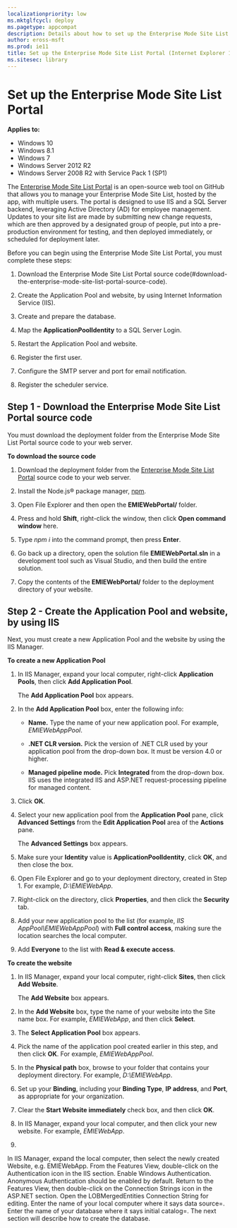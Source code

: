 ```yaml
---
localizationpriority: low
ms.mktglfcycl: deploy
ms.pagetype: appcompat
description: Details about how to set up the Enterprise Mode Site List Portal for your organization.
author: eross-msft
ms.prod: ie11
title: Set up the Enterprise Mode Site List Portal (Internet Explorer 11 for IT Pros)
ms.sitesec: library
---
```


# Set up the Enterprise Mode Site List Portal

**Applies to:**

-   Windows 10
-   Windows 8.1
-   Windows 7
-   Windows Server 2012 R2
-   Windows Server 2008 R2 with Service Pack 1 (SP1)

The [Enterprise Mode Site List Portal](https://github.com/MicrosoftEdge/enterprise-mode-site-list-portal) is an open-source web tool on GitHub that allows you to manage your Enterprise Mode Site List, hosted by the app, with multiple users. The portal is designed to use IIS and a SQL Server backend, leveraging Active Directory (AD) for employee management. Updates to your site list are made by submitting new change requests, which are then approved by a designated group of people, put into a pre-production environment for testing, and then deployed immediately, or scheduled for deployment later.

Before you can begin using the Enterprise Mode Site List Portal, you must complete these steps:

1. Download the Enterprise Mode Site List Portal source code(#download-the-enterprise-mode-site-list-portal-source-code).

2. Create the Application Pool and website, by using Internet Information Service (IIS).

3. Create and prepare the database.

4. Map the **ApplicationPoolIdentity** to a SQL Server Login.

5. Restart the Application Pool and website.

6. Register the first user.

7. Configure the SMTP server and port for email notification.

8. Register the scheduler service.

## Step 1 - Download the Enterprise Mode Site List Portal source code
You must download the deployment folder from the Enterprise Mode Site List Portal source code to your web server. <!-- There is no deployment folder in the source code -->

**To download the source code**

1. Download the deployment folder from the [Enterprise Mode Site List Portal](https://github.com/MicrosoftEdge/enterprise-mode-site-list-portal) source code to your web server.

2. Install the Node.js® package manager, [npm](https://www.npmjs.com/). <!-- Why? What is this used for? We should also add this to the required software if we're going to include it here -->

3. Open File Explorer and then open the **EMIEWebPortal/** folder.

4.	Press and hold **Shift**, right-click the window, then click **Open command window** here. <!-- I'm only seeing an option to open in PowerShell, is that what you mean? Or am I missing the right option? -->

5.	Type _npm i_ into the command prompt, then press **Enter**. <!-- Why? What does this do? -->

6.	Go back up a directory, open the solution file **EMIEWebPortal.sln** in a development tool such as Visual Studio, and then build the entire solution. <!-- We need to include Visual Studio in the requirements. -->

7.	Copy the contents of the **EMIEWebPortal/** folder to the deployment directory of your website. <!-- What website? We haven't said anything about it yet...and there are instructions for creating the website after this step  -->

## Step 2 - Create the Application Pool and website, by using IIS
Next, you must create a new Application Pool and the website by using the IIS Manager.

**To create a new Application Pool**
1. In IIS Manager, expand your local computer, right-click **Application Pools**, then click **Add Application Pool**.
   
   The **Add Application Pool** box appears.

2. In the **Add Application Pool** box, enter the following info:
    
    - **Name.** Type the name of your new application pool. For example, _EMIEWebAppPool_.

    - **.NET CLR version.** Pick the version of .NET CLR used by your application pool from the drop-down box. It must be version 4.0 or higher.

    - **Managed pipeline mode.** Pick **Integrated** from the drop-down box. IIS uses the integrated IIS and ASP.NET request-processing pipeline for managed content.

3. Click **OK**.

4. Select your new application pool from the **Application Pool** pane, click **Advanced Settings** from the **Edit Application Pool** area of the **Actions** pane.

   The **Advanced Settings** box appears.

5. Make sure your **Identity** value is **ApplicationPoolIdentity**, click **OK**, and then close the box.

6. Open File Explorer and go to your deployment directory, created in Step 1. For example, _D:\EMIEWebApp_. <!-- When did we create this directory? I don't see anything about it in the steps above or in here. -->

7. Right-click on the directory, click **Properties**, and then click the **Security** tab.

8. Add your new application pool to the list (for example, _IIS AppPool\EMIEWebAppPool_) with **Full control access**, making sure the location searches the local computer.

9. Add **Everyone** to the list with **Read & execute access**.

**To create the website**
1. In IIS Manager, expand your local computer, right-click **Sites**, then click **Add Website**.
   
   The **Add Website** box appears.

2. In the **Add Website** box, type the name of your website into the Site name box. For example, _EMIEWebApp_, and then click **Select**.

3. The **Select Application Pool** box appears.

4. Pick the name of the application pool created earlier in this step, and then click **OK**. For example, _EMIEWebAppPool_.

5. In the **Physical path** box, browse to your folder that contains your deployment directory. For example, _D:\EMIEWebApp_.

6. Set up your **Binding**, including your **Binding Type**, **IP address**, and **Port**, as appropriate for your organization.

7. Clear the **Start Website immediately** check box, and then click **OK**.

8. In IIS Manager, expand your local computer, and then click your new website. For example, _EMIEWebApp_.

9. 




In IIS Manager, expand the local computer, then select the newly created Website, e.g. EMIEWebApp.
From the Features View, double-click on the Authentication icon in the IIS section.
Enable Windows Authentication. Anonymous Authentication should be enabled by default.
Return to the Features View, then double-click on the Connection Strings icon in the ASP.NET section.
Open the LOBMergedEntities Connection String for editing.
Enter the name of your local computer where it says data source=.
Enter the name of your database where it says initial catalog=. The next section will describe how to create the database.

